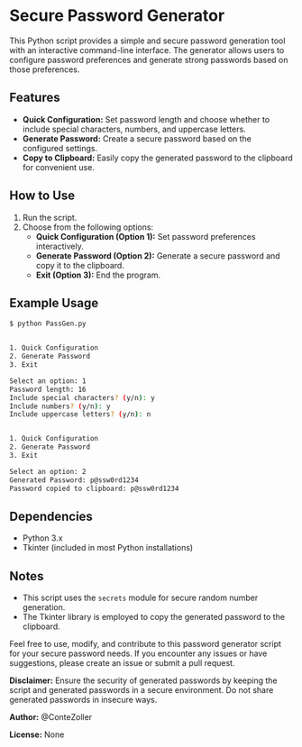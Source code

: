 # Secure Password Generator

This Python script provides a simple and secure password generation tool with an interactive command-line interface. The generator allows users to configure password preferences and generate strong passwords based on those preferences.

## Features
- **Quick Configuration:** Set password length and choose whether to include special characters, numbers, and uppercase letters.
- **Generate Password:** Create a secure password based on the configured settings.
- **Copy to Clipboard:** Easily copy the generated password to the clipboard for convenient use.

## How to Use
1. Run the script.
2. Choose from the following options:
    - **Quick Configuration (Option 1):** Set password preferences interactively.
    - **Generate Password (Option 2):** Generate a secure password and copy it to the clipboard.
    - **Exit (Option 3):** End the program.

## Example Usage
```bash
$ python PassGen.py


1. Quick Configuration
2. Generate Password
3. Exit

Select an option: 1
Password length: 16
Include special characters? (y/n): y
Include numbers? (y/n): y
Include uppercase letters? (y/n): n


1. Quick Configuration
2. Generate Password
3. Exit

Select an option: 2
Generated Password: p@ssw0rd1234
Password copied to clipboard: p@ssw0rd1234
```

## Dependencies
- Python 3.x
- Tkinter (included in most Python installations)

## Notes
- This script uses the `secrets` module for secure random number generation.
- The Tkinter library is employed to copy the generated password to the clipboard.

Feel free to use, modify, and contribute to this password generator script for your secure password needs. If you encounter any issues or have suggestions, please create an issue or submit a pull request.

**Disclaimer:** Ensure the security of generated passwords by keeping the script and generated passwords in a secure environment. Do not share generated passwords in insecure ways.

**Author:** @ConteZoller

**License:** None

